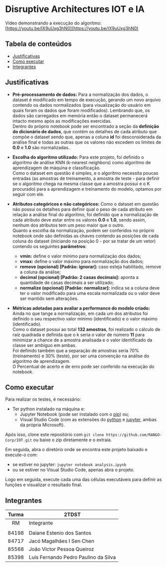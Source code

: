 # Disruptive Architectures IOT e IA

Vídeo demonstrando a execução do algoritmo: [https://youtu.be/IX9uUxg3hN0](https://youtu.be/IX9uUxg3hN0)

## Tabela de conteúdos

- [Justificativas](#justificativas)
- [Como executar](#como-executar)
- [Integrantes](#integrantes)

## Justificativas

- **Pré-processamento de dados:** Para a normalização dos dados, o dataset é modificado em tempo de execução, gerando um novo arquivo contendo os dados normalizados (para visualização do usuário em quais foram os dados que foram modificados). Lembrando que, os dados são carregados em memória então o dataset permanecerá intacto mesmo após as modificações exercidas.\
  Dentro do próprio notebook pode ser encontrado a seção da **definição do dicionário de dados**, que contém os detalhes de cada atributo que compõe o dataset sendo que, apenas a coluna **id** foi desconsiderada da análise final e todas as outras que os valores não excedem os limites de **0.0** e **1.0** são normalizadas.
- **Escolha do algoritmo utilizado:** Para este projeto, foi definido o algoritmo de análise KNN (k-nearest neighbors) como algoritmo de aprendizagem de máquina e classificação.\
  Como o dataset em questão é simples, e o algoritmo necessita poucas entradas (as amostras de treinamento, a amostra de teste - para definir se o algoritmo chega na mesma classe que a amostra possui e o K procurado) para a aprendizagem e treinamento do modelo, optamos por seguir com ele.
- **Atributos categóricos e não categóricos:** Como o dataset em questão não possui os detalhes para definir qual o peso de cada atributo em relação a análise final do algoritmo, foi definido que a normalização de cada atributo deve estar entre os valores **0.0** e **1.0**, sendo assim, nenhum dos atributos tem um peso maior que o outro.\
  Quanto a escolha da normalização, podem ser conferidos no próprio notebook onde são definidas as chaves contendo as posições de cada coluna do dataset (iniciando na posição 0 - por se tratar de um vetor) contendo os seguintes **parâmetros**:

  - **vmin:** define o valor mínimo para normalização dos dados;
  - **vmax:** define o valor máximo para normalização dos dados;
  - **remove (opcional) [Padrão: ignorar]:** caso esteja habilitado, remove a coluna da análise;
  - **decimal (opcional) [Padrão: 2 casas decimais]:** aponta a quantidade de casas decimais a ser utilizado;
  - **normalize (opcional) [Padrão: normalizar]:** indica se a coluna deve ter o valor modificado para uma escala normalizada ou o valor deve ser mantido sem alterações.

- **Métricas adotadas para avaliar a performance do modelo criado:** Ainda no que tange a normalização, em cada um dos atributos foi definido o seu respectivo valor mínimo (identificado) e o valor máximo (identificado).\
  Como o dataset possui ao total **132 amostras**, foi realizado o cálculo de raiz quadrada e definida que o k seria o valor de número **11** para minimizar a chance de a amostra analisada e o valor identificado da classe ser ambíguo em ambas.\
  Foi definido também que a separação de amostras seria 70% (treinamento) e 30% (teste), por ser uma convenção na análise do algoritmo de aprendizagem.\
  O Percentual de acerto e de erro pode ser conferido na execução do notebook.

## Como executar

Para realizar os testes, é necessário:

- Ter python instalado na máquina e:
  - Jupyter Notebook (pode ser instalado com o [pip](https://jupyter.org/install#installation-with-pip-1)) ou;
  - Visual Studio Code (com as extensões do [python](https://marketplace.visualstudio.com/items?itemName=ms-python.python) e [jupyter](https://marketplace.visualstudio.com/items?itemName=ms-toolsai.jupyter), ambas da própria Microsoft).

Após isso, clone este repositório com `git clone https://github.com/RANGO-Corp/IOT.git` ou baixe o zip diretamente e o extraia.

Em seguida, abra o diretório onde se encontra este projeto baixado e execute-o com:

- se estiver no jupyter: `jupyter notebook analysis.ipynb`
- ou se estiver no Visual Studio Code, apenas abra o projeto.

Logo em seguida, execute cada uma das células executáveis para definir as funções e visualizar o resultado final.

## Integrantes

| Turma | 2TDST                                |
| :---: | ------------------------------------ |
|  RM   | Integrante                           |
|       |                                      |
| 84198 | Daiane Estenio dos Santos            |
| 84717 | Jacó Magalhães I Sen Chen            |
| 85568 | João Victor Pessoa Queiroz           |
| 85398 | Luís Fernando Pedro Paulino da Silva |
